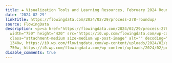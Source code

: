 ```yaml
---
title: ✚ Visualization Tools and Learning Resources, February 2024 Roundup
date: '2024-02-29'
linkTitle: https://flowingdata.com/2024/02/29/process-278-roundup/
source: FlowingData
description: <p><a href="https://flowingdata.com/2024/02/29/process-278-roundup/"><img
  width="750" height="420" src="https://i0.wp.com/flowingdata.com/wp-content/uploads/2024/02/process-278-featured.png?fit=750%2C420&amp;ssl=1"
  class="attachment-medium size-medium wp-post-image" alt="" decoding="async" srcset="https://i0.wp.com/flowingdata.com/wp-content/uploads/2024/02/process-278-featured.png?w=1340&amp;ssl=1
  1340w, https://i0.wp.com/flowingdata.com/wp-content/uploads/2024/02/process-278-featured.png?resize=750%2C420&amp;ssl=1
  750w, https://i0.wp.com/flowingdata.com/wp-content/uploads/2024/02/process-278 ...
disable_comments: true
---
```

<p><a href="https://flowingdata.com/2024/02/29/process-278-roundup/"><img width="750" height="420" src="https://i0.wp.com/flowingdata.com/wp-content/uploads/2024/02/process-278-featured.png?fit=750%2C420&amp;ssl=1" class="attachment-medium size-medium wp-post-image" alt="" decoding="async" srcset="https://i0.wp.com/flowingdata.com/wp-content/uploads/2024/02/process-278-featured.png?w=1340&amp;ssl=1 1340w, https://i0.wp.com/flowingdata.com/wp-content/uploads/2024/02/process-278-featured.png?resize=750%2C420&amp;ssl=1 750w, https://i0.wp.com/flowingdata.com/wp-content/uploads/2024/02/process-278 ...